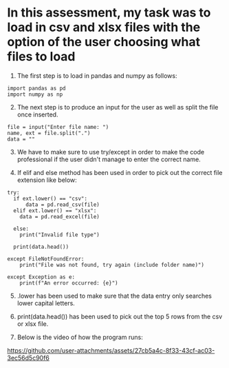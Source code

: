 # In this assessment, my task was to load in csv and xlsx files with the option of the user choosing what files to load

1. The first step is to load in pandas and numpy as follows: 
```
import pandas as pd
import numpy as np
```

2. The next step is to produce an input for the user as well as split the file once inserted.

```
file = input("Enter file name: ")
name, ext = file.split(".")
data = ""

```

3. We have to make sure to use try/except in order to make the code professional if the user didn't manage to enter the correct name.

4. If elif and else method has been used in order to pick out the correct file extension like below:

```
try:
  if ext.lower() == "csv":
      data = pd.read_csv(file)
  elif ext.lower() == "xlsx":
    data = pd.read_excel(file)

  else:
    print("Invalid file type")

  print(data.head())

except FileNotFoundError:
    print("File was not found, try again (include folder name)")

except Exception as e:
    print(f"An error occurred: {e}")

```

5. .lower has been used to make sure that the data entry only searches lower capital letters.

6. print(data.head()) has been used to pick out the top 5 rows from the csv or xlsx file.

7. Below is the video of how the program runs:


https://github.com/user-attachments/assets/27cb5a4c-8f33-43cf-ac03-3ec56d5c90f6


